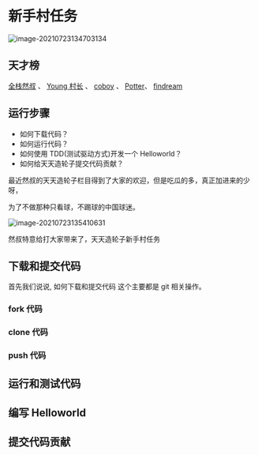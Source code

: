 # 新手村任务

![image-20210723134703134](https://gitee.com/josephxia/picgo/raw/master/juejin/image-20210723134703134.png)

## 天才榜

[全栈然叔](https://github.com/su37josephxia) 、
[Young 村长](https://github.com/57code) 、
[coboy](https://github.com/amebyte) 、
[Potter](https://github.com/yxw007)、
[findream](https://github.com/224137748)

## 运行步骤

- 如何下载代码？
- 如何运行代码？
- 如何使用 TDD(测试驱动方式)开发一个 Helloworld？
- 如何给天天造轮子提交代码贡献？

最近然叔的天天造轮子栏目得到了大家的欢迎，但是吃瓜的多，真正加进来的少呀，

为了不做那种只看球，不踢球的中国球迷。

![image-20210723135410631](https://gitee.com/josephxia/picgo/raw/master/juejin/image-20210723135410631.png)

然叔特意给打大家带来了，天天造轮子新手村任务

## 下载和提交代码

首先我们说说, 如何下载和提交代码 这个主要都是 git 相关操作。

### fork 代码

### clone 代码

### push 代码

## 运行和测试代码

## 编写 Helloworld

## 提交代码贡献
